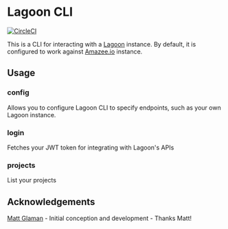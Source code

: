 # Lagoon CLI

[![CircleCI](https://circleci.com/gh/mglaman/lagoon-cli.svg?style=svg)](https://circleci.com/gh/mglaman/lagoon-cli) 

This is a CLI for interacting with a [Lagoon](https://github.com/amazeeio/lagoon) instance. By default, it is configured
to work against [Amazee.io](https://www.amazee.io/) instance.

## Usage

### config

Allows you to configure Lagoon CLI to specify endpoints, such as your own Lagoon instance.

### login

Fetches your JWT token for integrating with Lagoon's APIs

### projects

List your projects

## Acknowledgements

[Matt Glaman](https://github.com/mglaman) - Initial conception and development - Thanks Matt!
